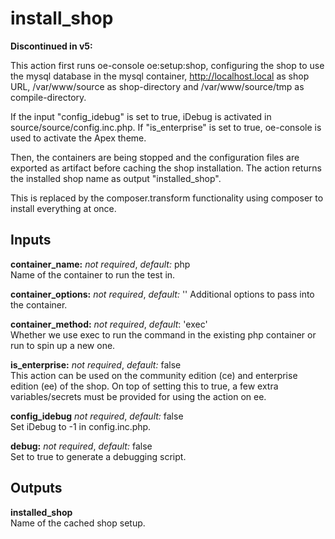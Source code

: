 # install_shop

**Discontinued in v5:**

This action first runs oe-console oe:setup:shop, configuring the shop to use
the mysql database in  the mysql container, <http://localhost.local> as shop URL, /var/www/source
as shop-directory and /var/www/source/tmp as compile-directory.

If the input "config_idebug" is set to true, iDebug is activated in source/source/config.inc.php.
If "is_enterprise" is set to true, oe-console is used to activate the Apex theme.

Then, the containers are being stopped and the configuration files are exported as artifact before
caching the shop installation. The action returns the installed shop name as output "installed_shop".

This is replaced by the composer.transform functionality using composer to install everything at once.

## Inputs

**container_name:** *not required*, *default:*  php  
Name of the container to run the test in.

**container_options:** *not required*, *default:*  ''
Additional options to pass into the container.

**container_method:** *not required*, *default*: 'exec'  
Whether we use exec to run the command in the existing php container or run to spin up a new one.

**is_enterprise:** *not required*, *default:*  false  
This action can be used on the community edition (ce) and enterprise edition (ee) of the shop. On top of setting this to true, a few extra variables/secrets must be provided for using the action on ee.

**config_idebug** *not required*, *default:* false  
Set iDebug to -1 in config.inc.php.

**debug:** *not required*, *default:* false  
Set to true to generate a debugging script.

## Outputs

**installed_shop**  
Name of the cached shop setup.
